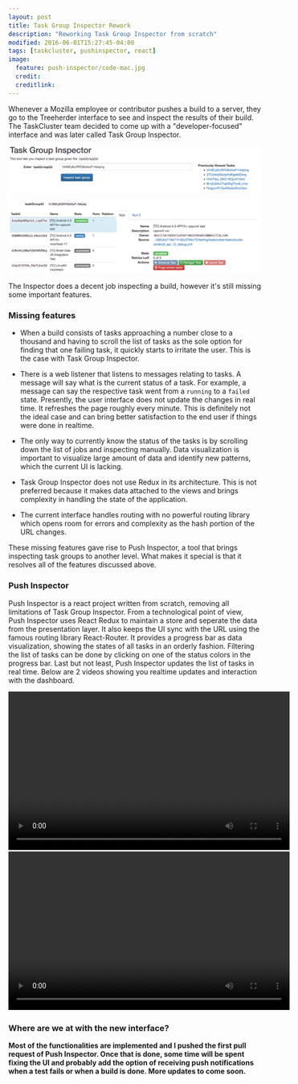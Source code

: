 ```yaml
---
layout: post
title: Task Group Inspector Rework
description: "Reworking Task Group Inspector from scratch"
modified: 2016-06-01T15:27:45-04:00
tags: [taskcluster, pushinspector, react]
image:
  feature: push-inspector/code-mac.jpg
  credit: 
  creditlink: 
---
```


Whenever a Mozilla employee or contributor pushes a build to a server, they go to the Treeherder interface to see and inspect the results of their build. The TaskCluster team decided to come up with a "developer-focused" interface and was later called Task Group Inspector. 

![alt text](/images/push-inspector/task-group-inspector.png)


The Inspector does a decent job inspecting a build, however it's still missing some important features.

###	Missing features

* When a build consists of tasks approaching a number close to a thousand and having to scroll the list of tasks as the sole option for finding that one failing task, it quickly starts to irritate the user. This is the case with Task Group Inspector.

* There is a web listener that listens to messages relating to tasks. A message will say what is the current status of a task. For example, a message can say the respective task went from a `running` to a `failed` state. Presently, the user interface does not update the changes in real time. It refreshes the page roughly every minute. This is definitely not the ideal case and can bring better satisfaction to the end user if things were done in realtime.

* The only way to currently know the status of the tasks is by scrolling down the list of jobs and inspecting manually. Data visualization is important to visualize large amount of data and identify new patterns, which the current UI is lacking.

* Task Group Inspector does not use Redux in its architecture. This is not preferred because it makes data attached to the views and brings complexity in handling the state of the application.

* The current interface handles routing with no powerful routing library which opens room for errors and complexity as the hash portion of the URL changes.

These missing features gave rise to Push Inspector, a tool that brings inspecting task groups to another level. What makes it special is that it resolves all of the features discussed above.

### Push Inspector
Push Inspector is a react project written from scratch, removing all limitations of Task Group Inspector. From a technological point of view, Push Inspector uses React Redux to maintain a store and seperate the data from the presentation layer. It also keeps the UI sync with the URL using the famous routing library React-Router. It provides a progress bar as data visualization, showing the states of all tasks in an orderly fashion. Filtering the list of tasks can be done by clicking on one of the status colors in the progress bar. Last but not least, Push Inspector updates the list of tasks in real time. Below are 2 videos showing you realtime updates and interaction with the dashboard.


<video class="center-image-video" width="560" height="315" controls>
  <source src="/images/videos/push-inspector/progressBar.mp4" type="video/mp4">
 	Your browser does not support the video tag.
</video> 
<b>
<video class="center-image-video" width="560" height="315" controls>
  <source src="/images/videos/push-inspector/authAndActions.mp4" type="video/mp4">
 	Your browser does not support the video tag.
</video>

### Where are we at with the new interface?
Most of the functionalities are implemented and I pushed the first pull request of Push Inspector. Once that is done, some time will be spent fixing the UI and probably add the option of receiving push notifications when a test fails or when a build is done. More updates to come soon. 
